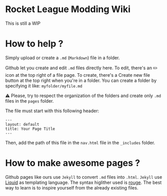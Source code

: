 # Rocket League Modding Wiki
This is still a WIP

# How to help ?
Simply upload or create a `.md` (`Markdown`) file in a folder.

Github let you create and edit `.md` files directly here.
To edit, there's an :pencil2: icon at the top right of a file page.
To create, there's a Create new file button at the top right when you're in a folder. You can create a folder by specifying it like:
`myfolder/myfile.md`

:warning: Please, try to respect the organization of the folders and create only `.md` files in the `pages` folder.


The file must start with this following header:
```
---
layout: default
title: Your Page Title
---
```

Then, add the path of this file in the `nav.html` file in the `_includes` folder.

# How to make awesome pages ?
Github pages like ours use `Jekyll` to convert `.md` files into `.html`.
`Jekyll` use [Liquid](https://shopify.github.io/liquid/basics/introduction/) as templating language.
The syntax higlither used is [rouge](http://rouge.jneen.net/). 
The best way to learn is to inspire yourself from the already existing files.
